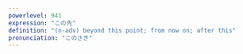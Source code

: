 ```yaml
---
powerlevel: 941
expression: "この先"
definition: "(n-adv) beyond this point; from now on; after this"
pronunciation: "このさき"
---
```


